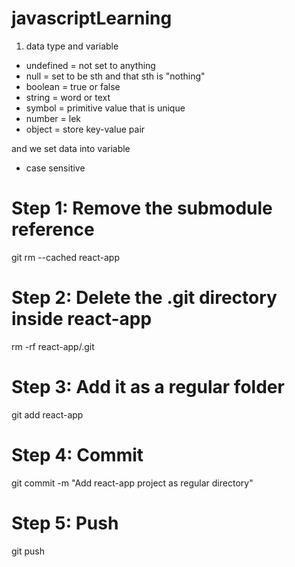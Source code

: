 # javascriptLearning

1. data type and variable

- undefined = not set to anything
- null = set to be sth and that sth is "nothing"
- boolean = true or false
- string = word or text
- symbol = primitive value that is unique
- number = lek
- object = store key-value pair

and we set data into variable

- case sensitive

# Step 1: Remove the submodule reference

git rm --cached react-app

# Step 2: Delete the .git directory inside react-app

rm -rf react-app/.git

# Step 3: Add it as a regular folder

git add react-app

# Step 4: Commit

git commit -m "Add react-app project as regular directory"

# Step 5: Push

git push
